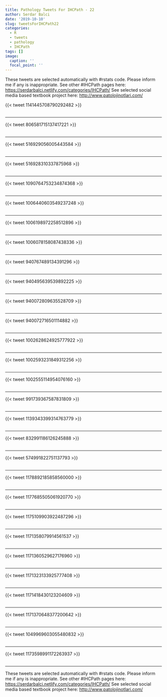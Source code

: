 ```yaml
---
title: Pathology Tweets For IHCPath - 22
author: Serdar Balci
date: '2019-10-10'
slug: tweetsForIHCPath22
categories:
  - R
  - tweets
  - pathology
  - IHCPath
tags: []
image:
  caption: ''
  focal_point: ''
---
```



These tweets are selected automatically with #rstats code. Please inform me if any is inappropriate.
See other #IHCPath pages here: https://serdarbalci.netlify.com/categories/IHCPath/ 
See selected social media based textbook project here: http://www.patolojinotlari.com/

{{< tweet 1141445708790292482 >}}
<br>
<br>
<hr>
{{< tweet 806581715137417221 >}}
<br>
<br>
<hr>
{{< tweet 516929056005443584 >}}
<br>
<br>
<hr>
{{< tweet 516928310337875968 >}}
<br>
<br>
<hr>
{{< tweet 1090764753234874368 >}}
<br>
<br>
<hr>
{{< tweet 1006440603549237248 >}}
<br>
<br>
<hr>
{{< tweet 1006198972258512896 >}}
<br>
<br>
<hr>
{{< tweet 1006078158087438336 >}}
<br>
<br>
<hr>
{{< tweet 940767489134391296 >}}
<br>
<br>
<hr>
{{< tweet 940495639539892225 >}}
<br>
<br>
<hr>
{{< tweet 940072809635528709 >}}
<br>
<br>
<hr>
{{< tweet 940072716501114882 >}}
<br>
<br>
<hr>
{{< tweet 1002628624925777922 >}}
<br>
<br>
<hr>
{{< tweet 1002593231849312256 >}}
<br>
<br>
<hr>
{{< tweet 1002555114954076160 >}}
<br>
<br>
<hr>
{{< tweet 991739367587831809 >}}
<br>
<br>
<hr>
{{< tweet 1139343399314763779 >}}
<br>
<br>
<hr>
{{< tweet 832991186126245888 >}}
<br>
<br>
<hr>
{{< tweet 574991822751137793 >}}
<br>
<br>
<hr>
{{< tweet 1178892185858560000 >}}
<br>
<br>
<hr>
{{< tweet 1177685505061920770 >}}
<br>
<br>
<hr>
{{< tweet 1175109903922487296 >}}
<br>
<br>
<hr>
{{< tweet 1171358079914561537 >}}
<br>
<br>
<hr>
{{< tweet 1171360529627176960 >}}
<br>
<br>
<hr>
{{< tweet 1171323133925777408 >}}
<br>
<br>
<hr>
{{< tweet 1171418430123204609 >}}
<br>
<br>
<hr>
{{< tweet 1171370648377200642 >}}
<br>
<br>
<hr>
{{< tweet 1049969603055480832 >}}
<br>
<br>
<hr>
{{< tweet 1173598991172263937 >}}
<br>
<br>
<hr>


These tweets are selected automatically with #rstats code. Please inform me if any is inappropriate.
See other #IHCPath pages here: https://serdarbalci.netlify.com/categories/IHCPath/ 
See selected social media based textbook project here: http://www.patolojinotlari.com/
